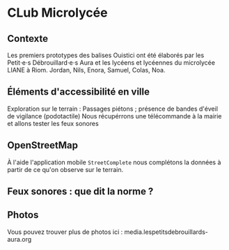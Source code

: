 # CLub Microlycée

## Contexte

Les premiers prototypes des balises Ouistici ont été élaborés par les Petit⋅e⋅s Débrouillard⋅e⋅s Aura et les lycéens et lycéennes du microlycée LIANE à Riom.
Jordan, Nils, Enora, Samuel, Colas, Noa.

## Éléments d'accessibilité en ville

Exploration sur le terrain : 
Passages piétons ; présence de bandes d'éveil de vigilance (podotactile)
Nous récupérrons une télécommande à la mairie et allons tester les feux sonores

## OpenStreetMap 

À l'aide l'application mobile `StreetComplete` nous complétons la données à partir de ce qu'on observe sur le terrain.

## Feux sonores : que dit la norme ?

##

## Photos
Vous pouvez trouver plus de photos ici :
media.lespetitsdebrouillards-aura.org